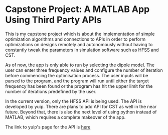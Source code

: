 Capstone Project: A MATLAB App Using Third Party APIs
=====================================================

This is my capstone project which is about the implementation of 
simple optimization algorithms and connections to APIs in order to
perform optimizations on designs remotely and autonomously without 
having to constantly tweak the parameters in simulation software 
such as HFSS and CST. 

As of now, the app is only able to run by selecting the dipole model.
The user can enter three frequency values and configure the number of
iteration before commencing the optimisation process. The user inputs
will be parsed to the program, and the program will run until either 
the target frequency has been found or the program has hit the upper
limit for the number of iterations predefined by the user.  

In the current version, only the HFSS API is being used. The API is 
developed by yuip. There are plans to add API for CST as well in 
the near future. Beyond that, there is also the next level of using
python instead of MATLAB, which requires a complete makeover of the 
app.

The link to yuip's page for the API is [here](https://github.com/yuip/hfss-api)
